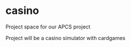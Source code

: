 casino
======
Project space for our APCS project

Project will be a casino simulator with cardgames
